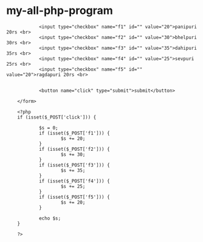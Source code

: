 # my-all-php-program
<!DOCTYPE html>
<html lang="en">

<head>
        <meta charset="UTF-8">
        <meta http-equiv="X-UA-Compatible" content="IE=edge">
        <meta name="viewport" content="width=device-width, initial-scale=1.0">
        <title>Document</title>
</head>


<body>
        <form method="post">


                <input type="checkbox" name="f1" id="" value="20">panipuri 20rs <br>
                <input type="checkbox" name="f2" id="" value="30">bhelpuri 30rs <br>
                <input type="checkbox" name="f3" id="" value="35">dahipuri 35rs <br>
                <input type="checkbox" name="f4" id="" value="25">sevpuri 25rs <br>
                <input type="checkbox" name="f5" id="" value="20">ragdapuri 20rs <br>


                <button name="click" type="submit">submit</button>

        </form>

        <?php
        if (isset($_POST['click'])) {

                $s = 0;
                if (isset($_POST['f1'])) {
                        $s += 20;
                } 
                if (isset($_POST['f2'])) {
                        $s += 30;
                } 
                if (isset($_POST['f3'])) {
                        $s += 35;
                } 
                if (isset($_POST['f4'])) {
                        $s += 25;
                } 
                if (isset($_POST['f5'])) {
                        $s += 20;
                } 

                echo $s;
        }

        ?>

</body>

</html>
